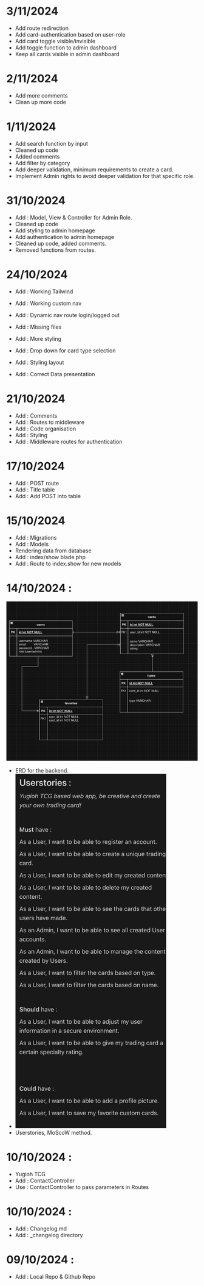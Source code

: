 # 3/11/2024
* Add route redirection
* Add card-authentication based on user-role
* Add card toggle visible/invisible
* Add toggle function to admin dashboard
* Keep all cards visible in admin dashboard

# 2/11/2024
* Add more comments
* Clean up more code

# 1/11/2024
* Add search function by input
* Cleaned up code 
* Added comments
* Add filter by category
* Add deeper validation, minimum requirements to create a card.
* Implement Admin rights to avoid deeper validation for that specific role.

# 31/10/2024
* Add : Model, View & Controller for Admin Role.
* Cleaned up code
* Add styling to admin homepage
* Add authentication to admin homepage
* Cleaned up code, added comments.
* Removed functions from routes.

# 24/10/2024
* Add : Working Tailwind
* Add : Working custom nav
* Add : Dynamic nav route login/logged out
* Add : Missing files
* Add : More styling
* Add : Drop down for card type selection

* Add : Styling layout
* Add : Correct Data presentation

# 21/10/2024
* Add : Comments
* Add : Routes to middleware
* Add : Code organisation
* Add : Styling
* Add : Middleware routes for authentication

# 17/10/2024
* Add : POST route
* Add : Title table
* Add : Add POST into table

# 15/10/2024
* Add : Migrations
* Add : Models
* Rendering data from database
* Add : index/show blade.php
* Add : Route to index.show for new models

# 14/10/2024 :
![img.png](img.png)
* ERD for the backend.
* ![img_1.png](img_1.png)
* Userstories, MoScoW method.

# 10/10/2024 :
* Yugioh TCG 
* Add : ContactController
* Use : ContactController to pass parameters in Routes

# 10/10/2024 :
* Add : Changelog.md
* Add : _changelog directory

# 09/10/2024 : 
* Add : Local Repo & Github Repo


